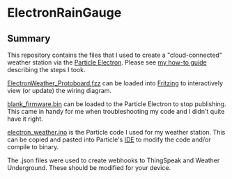 # ElectronRainGauge

## Summary
This repository contains the files that I used to create a "cloud-connected" weather station via the [Particle Electron](https://store.particle.io/collections/electron). Please see [my how-to guide](http://tylernigon.me/projects/weather_station.html) describing the steps I took.

[ElectronWeather_Protoboard.fzz](https://github.com/tnigon/ElectronRainGauge/blob/master/ElectronWeather_Protoboard.fzz) can be loaded into [Fritzing](http://fritzing.org/home/) to interactively view (or update) the wiring diagram.

[blank_firmware.bin](https://github.com/tnigon/ElectronRainGauge/blob/master/blank_firmware.bin) can be loaded to the Particle Electron to stop publishing. This came in handy for me when troubleshooting my code and I didn't quite have it right.

[electron_weather.ino](https://github.com/tnigon/ElectronRainGauge/blob/master/electron_weather.ino) is the Particle code I used for my weather station. This can be copied and pasted into Particle's [IDE](https://build.particle.io/build) to modify the code and/or compile to binary.

The .json files were used to create webhooks to ThingSpeak and Weather Underground. These should be modified for your device.
